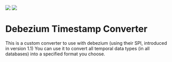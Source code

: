 ![](https://github.com/oryanmoshe/debezium-timestamp-converter/workflows/Release%20Maven%20Package/badge.svg) ![](https://github.com/oryanmoshe/debezium-timestamp-converter/workflows/Run%20Tests/badge.svg)
# Debezium Timestamp Converter
This is a custom converter to use with debezium (using their SPI, introduced in version 1.1)
You can use it to convert all temporal data types (in all databases) into a specified format you choose.